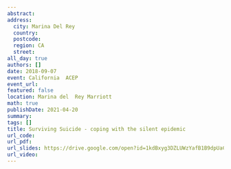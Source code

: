 ```yaml
---
abstract: 
address:
  city: Marina Del Rey
  country:
  postcode: 
  region: CA
  street: 
all_day: true
authors: []
date: 2018-09-07
event: California  ACEP
event_url: 
featured: false
location: Marina del  Rey Marriott
math: true
publishDate: 2021-04-20
summary: 
tags: []
title: Surviving Suicide - coping with the silent epidemic
url_code: 
url_pdf: 
url_slides: https://drive.google.com/open?id=1kdBxyg3DZLUWzYafB1B9dpUaCUNn-K1l
url_video: 
---
```

